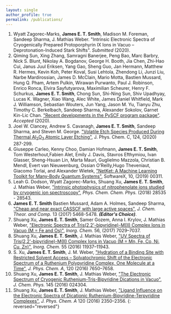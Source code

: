 ```yaml
---
layout: single
author_profile: true
permalink: /publications/
---
```

1. Wyatt Zagorec-Marks, <b>James E. T. Smith</b>, Madison M. Foreman, Sandeep Sharma, J. Mathias Weber. "Intrinsic Electronic Spectra of Cryogenically Prepared Protoporphyrin IX Ions in Vacuo – Deprotonation-Induced Stark Shifts". <i>Submitted</i> (2020).
1. Qiming Sun, Xing Zhang, Samragni Banerjee, Peng Bao, Marc Barbry, Nick S. Blunt, Nikolay A. Bogdanov, George H. Booth, Jia Chen, Zhi-Hao Cui, Janus Juul Eriksen, Yang Gao, Sheng Guo, Jan Hermann, Matthew R. Hermes, Kevin Koh, Peter Koval, Susi Lehtola, Zhendong Li, Junzi Liu, Narbe Mardirossian, James D. McClain, Mario Motta, Bastien Mussard, Hung Q. Pham, Artem Pulkin, Wirawan Purwanto, Paul J. Robinson, Enrico Ronca, Elvira Sayfutyarova, Maximilian Scheurer, Henry F. Schurkus, <b>James E. T. Smith</b>, Chong Sun, Shi-Ning Sun, Shiv Upadhyay, Lucas K. Wagner, Xiao Wang, Alec White, James Daniel Whitfield, Mark J. Williamson, Sebastian Wouters, Jun Yang, Jason M. Yu, Tianyu Zhu, Timothy C. Berkelbach, Sandeep Sharma, Alexander Sokolov, Garnet Kin-Lic Chan. <a href="https://arxiv.org/abs/2002.12531">"Recent developments in the PySCF program package"</a>. <i>Accepted</i> (2020).
2. Joel W. Clancey, Andrew S. Cavanagh, <b>James E. T. Smith</b>, Sandeep Sharma, and Steven M. George. <a href="https://pubs.acs.org/doi/10.1021/acs.jpcc.9b06104">"Volatile Etch Species Produced During Thermal Al<sub>2</sub>O<sub>3</sub> Atomic Layer Etching"</a>, J. Phys. Chem. C, 124, (2020) 287-299.
3. Giuseppe Carleo, Kenny Choo, Damian Hofmann, <b>James E. T. Smith</b>, Tom Westerhout,Fabien Alet, Emily J. Davis, Stavros Efthymiou, Ivan Glasser, Sheng-Hsuan Lin, Marta Mauri, Guglielmo Mazzola, Christian B. Mendl, Evert van Nieuwenburg, Ossian O’Reilly,Hugo Theveniaut, Giacomo Torlai, and Alexander Wietek, <a href="https://www.sciencedirect.com/science/article/pii/S2352711019300974?via%3Dihub">"NetKet: A Machine Learning Toolkit for Many-Body Quantum Systems"</a>, SoftwareX, 10, (2019) 00311.
4. Leah G. Dodson, Wyatt Zagorec-Marks, Shuang Xu, <b>James E. T. Smith</b>, J. Mathias Weber, <a href="https://pubs.rsc.org/en/content/articlelanding/2014/CP/C8CP06078A#!divAbstract">"Intrinsic photophysics of nitrophenolate ions studied by cryogenic ion spectroscopy"</a>, <i>Phys. Chem. Chem. Phys.</i> (2018) 28535 - 28543.
5. <b>James E. T. Smith</b> Bastien Mussard, Adam A. Holmes, Sandeep Sharma, <a href="http://pubs.acs.org/doi/abs/10.1021/acs.jctc.7b00900?mi=497hqq0&af=R&AllField=mcscf+casscf&target=default&targetTab=std">"Cheap and near exact CASSCF with large active spaces"</a>,<i> J. Chem. Theor. and Comp.</i> 13 (2017) 5468-5478. <i><b>(Editor's Choice)</b></i>.
6. Shuang Xu, <b>James E. T. Smith</b>, Samer Gozem, Anna I. Krylov, J. Mathias Weber, <a href="http://pubs.acs.org/doi/abs/10.1021/acs.inorgchem.7b00620"> "Electronic Spectra of Tris(2,2'-bipyridine)-M(II) Complex Ions in Vacuo (M = Fe and Os)"</a>, <i>Inorg. Chem.</i> 56, (2017) 7029–7037.
7. Shuang Xu, <b>James E. T. Smith</b>, J. Mathias Weber, <a href="http://pubs.acs.org/doi/abs/10.1021/acs.inorgchem.6b02054?journalCode=inocaj">"UV Spectra of Tris(2,2'-bipyridine)-M(II) Complex Ions in Vacuo (M = Mn, Fe, Co, Ni, Cu, Zn)"</a>, <i>Inorg. Chem.</i> 55 (2016) 11937–11943.
8. S. Xu, <b>James E. T. Smith</b>, J. M. Weber, <a href="http://pubsdc3.acs.org/doi/abs/10.1021/acs.jpca.6b07668?journalCode=jpcafh">"Hydration of a Binding Site with Restricted Solvent Access – Solvatochromic Shift of the Electronic Spectrum of a Ruthenium Polypyridine Complex, One Molecule at a Time"</a>, <i>J. Phys. Chem. A</i>, 120 (2016) 7650–7658.
9. Shuang Xu, <b>James E. T. Smith</b>, J. Mathias Weber, <a href="http://aip.scitation.org/doi/abs/10.1063/1.4955262?journalCode=jcp">"The Electronic Spectrum of Cryogenic Ruthenium-Tris-Bipyridine Dications in Vacuo"</a>, <i>J. Chem. Phys.</i> 145 (2016) 024304.
10. Shuang Xu, <b>James E. T. Smith</b>, J. Mathias Weber, <a href="http://pubs.acs.org/doi/abs/10.1021/acs.jpca.6b02926">"Ligand Influence on the Electronic Spectra of Dicationic Ruthenium-Bipyridine-Terpyridine Complexes"</a>, <i>J. Phys. Chem. A</i> 120 (2016) 2350–2356.
{: reversed="reversed"} 